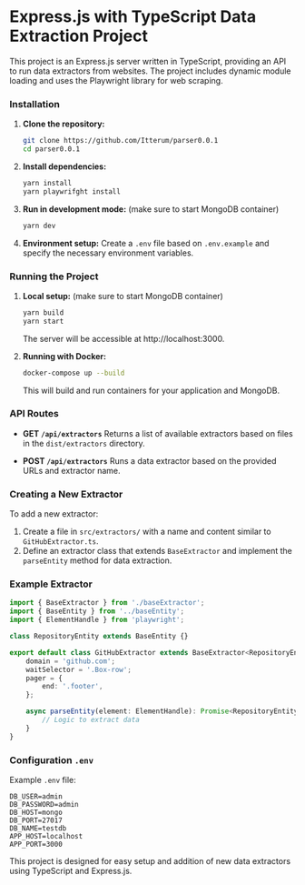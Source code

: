 # Express.js with TypeScript Data Extraction Project

This project is an Express.js server written in TypeScript, providing an API to run data extractors from websites. The project includes dynamic module loading and uses the Playwright library for web scraping.

### Installation

1. **Clone the repository:**
   ```bash
   git clone https://github.com/Itterum/parser0.0.1
   cd parser0.0.1
   ```

2. **Install dependencies:**
   ```bash
   yarn install
   yarn playwrifght install
   ```

3. **Run in development mode:** (make sure to start MongoDB container)
   ```bash
   yarn dev
   ```

4. **Environment setup:**
   Create a `.env` file based on `.env.example` and specify the necessary environment variables.

### Running the Project

1. **Local setup:** (make sure to start MongoDB container)
   ```bash
   yarn build
   yarn start
   ```
   The server will be accessible at http://localhost:3000.

2. **Running with Docker:**
   ```bash
   docker-compose up --build
   ```
   This will build and run containers for your application and MongoDB.

### API Routes

- **GET `/api/extractors`**
  Returns a list of available extractors based on files in the `dist/extractors` directory.

- **POST `/api/extractors`**
  Runs a data extractor based on the provided URLs and extractor name.

### Creating a New Extractor

To add a new extractor:

1. Create a file in `src/extractors/` with a name and content similar to `GitHubExtractor.ts`.
2. Define an extractor class that extends `BaseExtractor` and implement the `parseEntity` method for data extraction.

### Example Extractor

```typescript
import { BaseExtractor } from './baseExtractor';
import { BaseEntity } from '../baseEntity';
import { ElementHandle } from 'playwright';

class RepositoryEntity extends BaseEntity {}

export default class GitHubExtractor extends BaseExtractor<RepositoryEntity> {
    domain = 'github.com';
    waitSelector = '.Box-row';
    pager = {
        end: '.footer',
    };

    async parseEntity(element: ElementHandle): Promise<RepositoryEntity> {
        // Logic to extract data
    }
}
```

### Configuration `.env`

Example `.env` file:
```dotenv
DB_USER=admin
DB_PASSWORD=admin
DB_HOST=mongo
DB_PORT=27017
DB_NAME=testdb
APP_HOST=localhost
APP_PORT=3000
```

This project is designed for easy setup and addition of new data extractors using TypeScript and Express.js.

